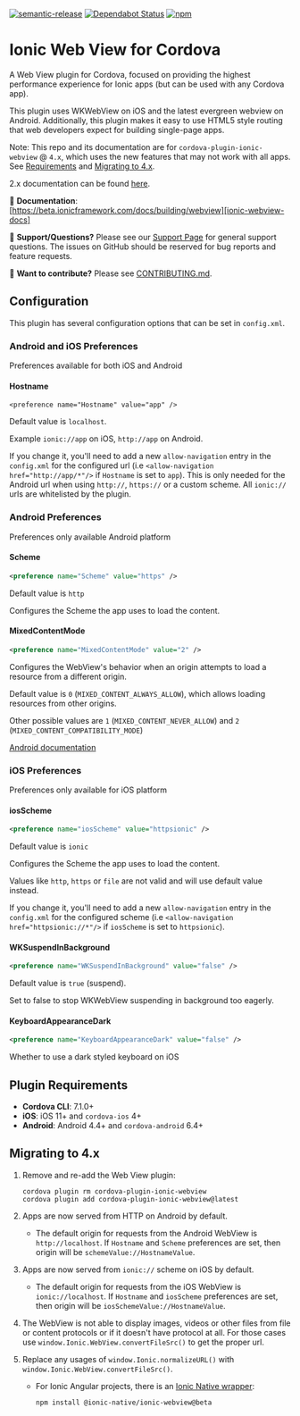 <!--
# license: Licensed to the Apache Software Foundation (ASF) under one
#         or more contributor license agreements.  See the NOTICE file
#         distributed with this work for additional information
#         regarding copyright ownership.  The ASF licenses this file
#         to you under the Apache License, Version 2.0 (the
#         "License"); you may not use this file except in compliance
#         with the License.  You may obtain a copy of the License at
#
#           http://www.apache.org/licenses/LICENSE-2.0
#
#         Unless required by applicable law or agreed to in writing,
#         software distributed under the License is distributed on an
#         "AS IS" BASIS, WITHOUT WARRANTIES OR CONDITIONS OF ANY
#         KIND, either express or implied.  See the License for the
#         specific language governing permissions and limitations
#         under the License.
-->

<!-- TODO: remove beta in README.md and CONTRIBUTING.md -->

[![semantic-release](https://img.shields.io/badge/%20%20%F0%9F%93%A6%F0%9F%9A%80-semantic--release-e10079.svg)](https://github.com/semantic-release/semantic-release)
[![Dependabot Status](https://api.dependabot.com/badges/status?host=github&identifier=104773211)](https://dependabot.com)
[![npm](https://img.shields.io/npm/v/cordova-plugin-ionic-webview.svg)](https://www.npmjs.com/package/cordova-plugin-ionic-webview)

# Ionic Web View for Cordova

A Web View plugin for Cordova, focused on providing the highest performance experience for Ionic apps (but can be used with any Cordova app).

This plugin uses WKWebView on iOS and the latest evergreen webview on Android. Additionally, this plugin makes it easy to use HTML5 style routing that web developers expect for building single-page apps.

Note: This repo and its documentation are for `cordova-plugin-ionic-webview` @ `4.x`, which uses the new features that may not work with all apps. See [Requirements](#plugin-requirements) and [Migrating to 4.x](#migrating-to-4x).

2.x documentation can be found [here](https://github.com/ionic-team/cordova-plugin-ionic-webview/blob/2.x/README.md).

:book: **Documentation**: [https://beta.ionicframework.com/docs/building/webview][ionic-webview-docs]

:mega: **Support/Questions?** Please see our [Support Page][ionic-support] for general support questions. The issues on GitHub should be reserved for bug reports and feature requests.

:sparkling_heart: **Want to contribute?** Please see [CONTRIBUTING.md](https://github.com/ionic-team/cordova-plugin-ionic-webview/blob/master/CONTRIBUTING.md).

## Configuration

This plugin has several configuration options that can be set in `config.xml`.

### Android and iOS Preferences

Preferences available for both iOS and Android

#### Hostname

`<preference name="Hostname" value="app" />`

Default value is `localhost`.

Example `ionic://app` on iOS, `http://app` on Android.

If you change it, you'll need to add a new `allow-navigation` entry in the `config.xml` for the configured url (i.e `<allow-navigation href="http://app/*"/>` if `Hostname` is set to `app`).
This is only needed for the Android url when using `http://`, `https://` or a custom scheme. All `ionic://` urls are whitelisted by the plugin.

### Android Preferences

Preferences only available Android platform

#### Scheme

```xml
<preference name="Scheme" value="https" />
```

Default value is `http`

Configures the Scheme the app uses to load the content.


#### MixedContentMode

```xml
<preference name="MixedContentMode" value="2" />
```

Configures the WebView's behavior when an origin attempts to load a resource from a different origin.

Default value is `0` (`MIXED_CONTENT_ALWAYS_ALLOW`), which allows loading resources from other origins.

Other possible values are `1` (`MIXED_CONTENT_NEVER_ALLOW`) and `2` (`MIXED_CONTENT_COMPATIBILITY_MODE`)


[Android documentation](https://developer.android.com/reference/android/webkit/WebSettings.html#setMixedContentMode(int))


### iOS Preferences

Preferences only available for iOS platform

#### iosScheme

```xml
<preference name="iosScheme" value="httpsionic" />
```

Default value is `ionic`

Configures the Scheme the app uses to load the content.

Values like `http`, `https` or `file` are not valid and will use default value instead.

If you change it, you'll need to add a new `allow-navigation` entry in the `config.xml` for the configured scheme (i.e `<allow-navigation href="httpsionic://*"/>` if `iosScheme` is set to `httpsionic`).

#### WKSuspendInBackground

 ```xml
<preference name="WKSuspendInBackground" value="false" />
```

Default value is `true` (suspend).

Set to false to stop WKWebView suspending in background too eagerly.

#### KeyboardAppearanceDark

```xml
<preference name="KeyboardAppearanceDark" value="false" />
```

Whether to use a dark styled keyboard on iOS

## Plugin Requirements

* **Cordova CLI**: 7.1.0+
* **iOS**: iOS 11+ and `cordova-ios` 4+
* **Android**: Android 4.4+ and `cordova-android` 6.4+

## Migrating to 4.x

1. Remove and re-add the Web View plugin:

    ```
    cordova plugin rm cordova-plugin-ionic-webview
    cordova plugin add cordova-plugin-ionic-webview@latest
    ```

1. Apps are now served from HTTP on Android by default.

    * The default origin for requests from the Android WebView is `http://localhost`. If `Hostname` and `Scheme` preferences are set, then origin will be `schemeValue://HostnameValue`.

1. Apps are now served from `ionic://` scheme on iOS by default.

    * The default origin for requests from the iOS WebView is `ionic://localhost`. If `Hostname` and `iosScheme` preferences are set, then origin will be `iosSchemeValue://HostnameValue`.

1. The WebView is not able to display images, videos or other files from file or content protocols or if it doesn't have protocol at all. For those cases use `window.Ionic.WebView.convertFileSrc()` to get the proper url.

1. Replace any usages of `window.Ionic.normalizeURL()` with `window.Ionic.WebView.convertFileSrc()`.

    * For Ionic Angular projects, there is an [Ionic Native wrapper](https://beta.ionicframework.com/docs/native/ionic-webview):

        ```
        npm install @ionic-native/ionic-webview@beta
        ```

[ionic-homepage]: https://ionicframework.com
[ionic-docs]: https://ionicframework.com/docs
[ionic-webview-docs]: https://beta.ionicframework.com/docs/building/webview
[ionic-support]: https://ionicframework.com/support
